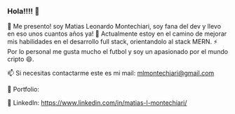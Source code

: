 ### Hola!!!! 👋

👋 Me presento! soy Matias Leonardo Montechiari, soy fana del dev y llevo en eso unos cuantos años ya! 
🌱 Actualmente estoy en el camino de mejorar mis habilidades en el desarrollo full stack, orientandolo al stack MERN. 
⚡ Por lo personal me gusta mucho el futbol y soy un apasionado por el mundo cripto 😄.

📫 Si necesitas contactarme este es mi mail: mlmontechiari@gmail.com

💾 Portfolio:

💬 LinkedIn: https://www.linkedin.com/in/matias-l-montechiari/

<!--
**MLMontechiari/MLMontechiari** is a ✨ _special_ ✨ repository because its `README.md` (this file) appears on your GitHub profile.

Here are some ideas to get you started:

- 🔭 I’m currently working on ...
- 🌱 I’m currently learning ...
- 👯 I’m looking to collaborate on ...
- 🤔 I’m looking for help with ...
- 💬 Ask me about ...
- 📫 How to reach me: ...
- 😄 Pronouns: ...
- ⚡ Fun fact: ...
-->
